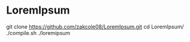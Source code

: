 # LoremIpsum

git clone https://github.com/zakcole08/LoremIpsum.git
cd LoremIpsum/
./compile.sh
./loremipsum
